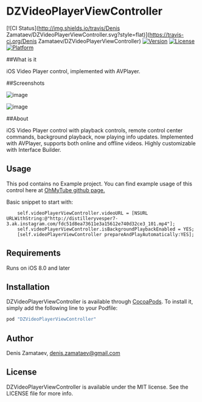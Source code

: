# DZVideoPlayerViewController

[![CI Status](http://img.shields.io/travis/Denis Zamataev/DZVideoPlayerViewController.svg?style=flat)](https://travis-ci.org/Denis Zamataev/DZVideoPlayerViewController)
[![Version](https://img.shields.io/cocoapods/v/DZVideoPlayerViewController.svg?style=flat)](http://cocoapods.org/pods/DZVideoPlayerViewController)
[![License](https://img.shields.io/cocoapods/l/DZVideoPlayerViewController.svg?style=flat)](http://cocoapods.org/pods/DZVideoPlayerViewController)
[![Platform](https://img.shields.io/cocoapods/p/DZVideoPlayerViewController.svg?style=flat)](http://cocoapods.org/pods/DZVideoPlayerViewController)

##What is it

iOS Video Player control, implemented with AVPlayer.

##Screenshots

![image](https://raw.githubusercontent.com/DZamataev/DZVideoPlayerViewController/master/Screenshots/screenshot1.png)

![image](https://raw.githubusercontent.com/DZamataev/DZVideoPlayerViewController/master/Screenshots/screenshot2.png)

##About

iOS Video Player control with playback controls, remote control center commands, background playback, now playing info updates. Implemented with AVPlayer, supports both online and offline videos. Highly customizable with Interface Builder.

## Usage

This pod contains no Example project. You can find example usage of this control here at [OhMyTube github page.](https://github.com/DZamataev/OhMyTube)

Basic snippet to start with:

``` ObjC
    self.videoPlayerViewController.videoURL = [NSURL URLWithString:@"http://distilleryvesper7-3.ak.instagram.com/fdc51d8ea73611e3a15612e740d32ce3_101.mp4"];
    self.videoPlayerViewController.isBackgroundPlaybackEnabled = YES;
    [self.videoPlayerViewController prepareAndPlayAutomatically:YES];
```

## Requirements

Runs on iOS 8.0 and later

## Installation

DZVideoPlayerViewController is available through [CocoaPods](http://cocoapods.org). To install
it, simply add the following line to your Podfile:

```ruby
pod "DZVideoPlayerViewController"
```

## Author

Denis Zamataev, denis.zamataev@gmail.com

## License

DZVideoPlayerViewController is available under the MIT license. See the LICENSE file for more info.
